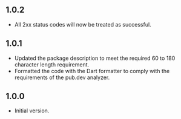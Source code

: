 ## 1.0.2

- All 2xx status codes will now be treated as successful.

## 1.0.1

- Updated the package description to meet the required 60 to 180 character length requirement.
- Formatted the code with the Dart formatter to comply with the requirements of the pub.dev analyzer.

## 1.0.0

- Initial version.
